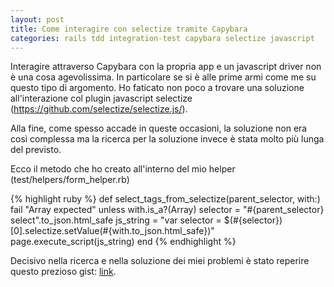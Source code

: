 ```yaml
---
layout: post
title: Come interagire con selectize tramite Capybara
categories: rails tdd integration-test capybara selectize javascript
---
```


Interagire attraverso Capybara con la propria app e un javascript driver non è una cosa agevolissima. In particolare se si è alle prime armi come me su questo tipo di argomento.
Ho faticato non poco a trovare una soluzione all'interazione col plugin javascript selectize (https://github.com/selectize/selectize.js/).

Alla fine, come spesso accade in queste occasioni, la soluzione non era così complessa ma la ricerca per la soluzione invece è stata molto più lunga del previsto.

Ecco il metodo che ho creato all'interno del mio helper (test/helpers/form_helper.rb)

{% highlight ruby %}
def select_tags_from_selectize(parent_selector, with:)
  fail "Array expected" unless with.is_a?(Array)
  selector = "#{parent_selector} select".to_json.html_safe
  js_string = "var selector = $(#{selector})[0].selectize.setValue(#{with.to_json.html_safe})"
  page.execute_script(js_string)
end
{% endhighlight %}

Decisivo nella ricerca e nella soluzione dei miei problemi è stato reperire questo prezioso gist: [link](https://gist.github.com/jcieslar/6491810f4fd9fada0ab3).
